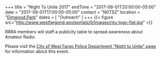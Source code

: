 +++
title = "Night To Unite 2017"
endTime = "2017-08-01T20:00:00-05:00"
date = "2017-08-01T17:00:00-05:00"
contact = "N0TSZ"
location = "[Elmwood Park](/places/west-fargo-elmwood-park/)"
dates = [ "Outreach" ]
+++
{{< figure src="http://www.westfargond.gov/portals/0/Images/ntu-logo-flat.jpg" >}}

RRRA members will staff a publicity table to spread awareness about Amateur Radio.

Please visit the [City of West Fargo Police Department "Night to Unite" page](http://www.westfargond.gov/Home/Departments/Police/Programs/Night-to-Unite) for information about this event.
